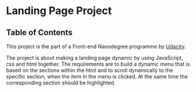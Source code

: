 # Landing Page Project

## Table of Contents

This project is the part of a Front-end Nanodegree programme by [Udacity](https://www.udacity.com/).

The project is about making a landing page dynamic by using JavaScript, css and html together. The requirements are to build a dynamic menu that is based on the sections within the html and to scroll dynamically to the specific section, when the item in the menu is clicked. At the same time the corresponding section should be highlighted. 